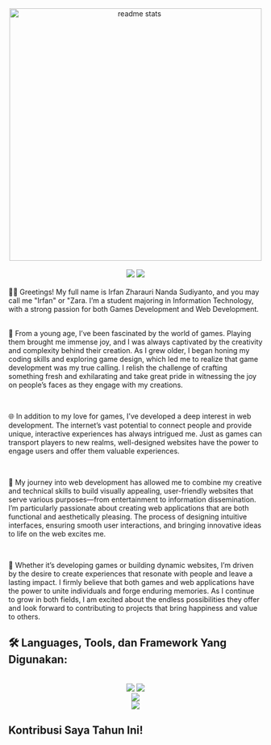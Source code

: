 <div align="center">
  <img width=500 src="https://github-readme-stats.vercel.app/api?username=tutupharirabu&count_private=true&show_icons=true&theme=react&rank_icon=github&border_radius=10" alt="readme stats" />
  
  <br/>
  <br/>
  
  <img src="https://visitor-badge.laobi.icu/badge?page_id=tutupharirabu.visitor-badge&left_text=Profile%20Views" />
  <img src="https://wakatime.com/badge/user/4ed81c28-2c72-4315-a893-295904236490/project/b1c00087-3b5b-4644-a016-c633f490a5dc.svg" />
</div>

<br/>

<div>
  👋🏻 Greetings! My full name is Irfan Zharauri Nanda Sudiyanto, and you may call me "Irfan" or "Zara. I’m a student majoring in Information Technology, with a strong passion for both Games Development and Web Development.

  <br/>
  <br/>

  🌱 From a young age, I’ve been fascinated by the world of games. Playing them brought me immense joy, and I was always captivated by the creativity and complexity behind their creation. As I grew older, I began honing my coding skills and exploring game design, which led me to realize that game development was my true calling. I relish the challenge of crafting something fresh and exhilarating and take great pride in witnessing the joy on people’s faces as they engage with my creations.

  <br/>

  🌐 In addition to my love for games, I’ve developed a deep interest in web development. The internet’s vast potential to connect people and provide unique, interactive experiences has always intrigued me. Just as games can transport players to new realms, well-designed websites have the power to engage users and offer them valuable experiences.

  <br/>

  🚀 My journey into web development has allowed me to combine my creative and technical skills to build visually appealing, user-friendly websites that serve various purposes—from entertainment to information dissemination. I’m particularly passionate about creating web applications that are both functional and aesthetically pleasing. The process of designing intuitive interfaces, ensuring smooth user interactions, and bringing innovative ideas to life on the web excites me.

  <br/>

  💫 Whether it’s developing games or building dynamic websites, I’m driven by the desire to create experiences that resonate with people and leave a lasting impact. I firmly believe that both games and web applications have the power to unite individuals and forge enduring memories. As I continue to grow in both fields, I am excited about the endless possibilities they offer and look forward to contributing to projects that bring happiness and value to others.
</div>

<h2 align="left">🛠️      Languages, Tools, dan Framework Yang Digunakan:</h2>

<br/>
<div align="center">
    <img src="https://skillicons.dev/icons?i=figma,ai,ps" />
    <img src="https://skillicons.dev/icons?i=mysql,mongodb,postgres,sqlite" /><br>
    <img src="https://skillicons.dev/icons?i=git,github,vscode,postman,docker,kubernetes,aws,gcp" /><br>
    <img src="https://skillicons.dev/icons?i=html,css,react,vue,bootstrap,js,jquery,express,nodejs,laravel" /><br>
</div>

<h2 align="left">Kontribusi Saya Tahun Ini!</h2>



